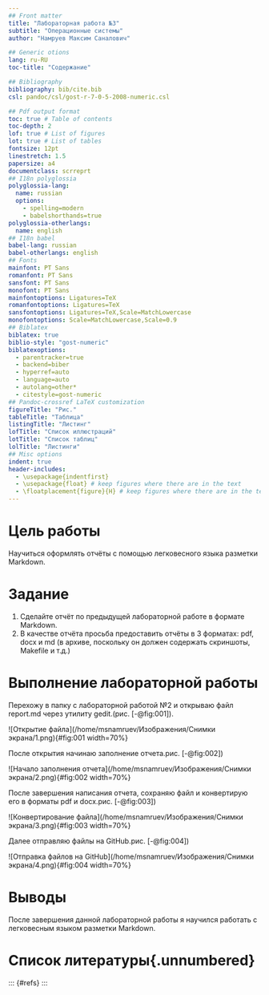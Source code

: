 ```yaml
---
## Front matter
title: "Лабораторная работа №3"
subtitle: "Операционные системы"
author: "Намруев Максим Саналович"

## Generic otions
lang: ru-RU
toc-title: "Содержание"

## Bibliography
bibliography: bib/cite.bib
csl: pandoc/csl/gost-r-7-0-5-2008-numeric.csl

## Pdf output format
toc: true # Table of contents
toc-depth: 2
lof: true # List of figures
lot: true # List of tables
fontsize: 12pt
linestretch: 1.5
papersize: a4
documentclass: scrreprt
## I18n polyglossia
polyglossia-lang:
  name: russian
  options:
	- spelling=modern
	- babelshorthands=true
polyglossia-otherlangs:
  name: english
## I18n babel
babel-lang: russian
babel-otherlangs: english
## Fonts
mainfont: PT Sans
romanfont: PT Sans
sansfont: PT Sans
monofont: PT Sans
mainfontoptions: Ligatures=TeX
romanfontoptions: Ligatures=TeX
sansfontoptions: Ligatures=TeX,Scale=MatchLowercase
monofontoptions: Scale=MatchLowercase,Scale=0.9
## Biblatex
biblatex: true
biblio-style: "gost-numeric"
biblatexoptions:
  - parentracker=true
  - backend=biber
  - hyperref=auto
  - language=auto
  - autolang=other*
  - citestyle=gost-numeric
## Pandoc-crossref LaTeX customization
figureTitle: "Рис."
tableTitle: "Таблица"
listingTitle: "Листинг"
lofTitle: "Список иллюстраций"
lotTitle: "Список таблиц"
lolTitle: "Листинги"
## Misc options
indent: true
header-includes:
  - \usepackage{indentfirst}
  - \usepackage{float} # keep figures where there are in the text
  - \floatplacement{figure}{H} # keep figures where there are in the text
---
```


# Цель работы

Научиться оформлять отчёты с помощью легковесного языка разметки Markdown.

# Задание

1. Сделайте отчёт по предыдущей лабораторной работе в формате Markdown.
2. В качестве отчёта просьба предоставить отчёты в 3 форматах: pdf, docx и md (в архиве, поскольку он должен содержать скриншоты, Makefile и т.д.)

# Выполнение лабораторной работы

Перехожу в папку с лабораторной работой №2 и открываю файл report.md через утилиту gedit.(рис. [-@fig:001]).

![Открытие файла](/home/msnamruev/Изображения/Снимки экрана/1.png){#fig:001 width=70%}

После открытия начинаю заполнение отчета.рис. [-@fig:002])

![Начало заполнения отчета](/home/msnamruev/Изображения/Снимки экрана/2.png){#fig:002 width=70%}

После завершения написания отчета, сохраняю файл и конвертирую его в форматы pdf и docx.рис. [-@fig:003])

![Конвертирование файла](/home/msnamruev/Изображения/Снимки экрана/3.png){#fig:003 width=70%}

Далее отправляю файлы на GitHub.рис. [-@fig:004])

![Отправка файлов на GitHub](/home/msnamruev/Изображения/Снимки экрана/4.png){#fig:004 width=70%}

# Выводы

После завершения данной лабораторной работы я научился работать с легковесным языком разметки Markdown.

# Список литературы{.unnumbered}

::: {#refs}
:::
